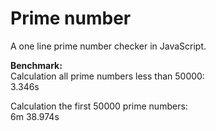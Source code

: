 # Prime number
A one line prime number checker in JavaScript.

**Benchmark:**  
Calculation all prime numbers less than 50000:  
3.346s  

Calculation the first 50000 prime numbers:  
6m 38.974s  
